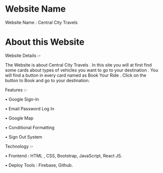 # Website Name

Website Name : Central City Travels

# About this Website

Website Details :-

The Website is about Central City Travels . In this site you will at first find some cards about types of vehicles you want to go to your destination . You will find a button in every card named as Book Your Ride . Click on the button to Book and go to your destination.

Features :- 

• Google Sign-In

• Email Password Log In

• Google Map

• Conditional Formatting

• Sign Out System

Technology :- 

• Frontend : HTML , CSS, Bootstrap, JavaScript, React JS.

• Deploy Tools : Firebase, Github.


